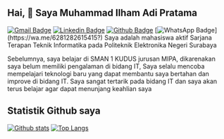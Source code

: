 ## Hai, :wave: Saya Muhammad Ilham Adi Pratama
[![Gmail Badge](https://img.shields.io/badge/-ilhamap45@gmail.com-c14438?style=flat&logo=Gmail&logoColor=white&link=mailto:ilhamap45@gmail.com)](mailto:ilhamap45@gmail.com)
[![Linkedin Badge](https://img.shields.io/badge/-Muhammad_Ilham_Adi_Pratama-0072b1?style=flat&logo=Linkedin&logoColor=white&link=https://www.linkedin.com/in/muhammad-ilham-adi-pratama-48a908219/)](https://www.linkedin.com/in/muhammad-ilham-adi-pratama-48a908219/)
[![Github Badge](https://img.shields.io/badge/-milhamap-grey?style=flat&logo=github&logoColor=white&link=https://github.com/milhamap)](https://github.com/milhamap)
[![WhatsApp Badge](https://img.shields.io/badge/-081282615415-25D366?style=flat&logo=whatsapp&logoColor=white&link=https://wa.me/6281282615415?)](https://wa.me/6281282615415?)
Saya adalah mahasiswa aktif Sarjana Terapan Teknik Informatika pada Politeknik Elektronika Negeri Surabaya

Sebelumnya, saya belajar di SMAN 1 KUDUS jurusan MIPA, dikarenakan saya belum memiliki pengalaman di bidang IT, Saya selalu mencoba mempelajari teknologi baru yang dapat membantu saya bertahan dan improve di bidang IT. Saya sangat tertarik pada bidang IT dan saya akan terus belajar agar dapat menunjang keahlian saya
## Statistik Github saya
[![Github stats](https://github-readme-stats.vercel.app/api?username=milhamap&show_icons=true&include_all_commits=true)](https://github.com/milhamap/github-readme-stats)
[![Top Langs](https://github-readme-stats.vercel.app/api/top-langs/?username=milhamap&layout=compact)](https://github.com/milhamap/github-readme-stats)